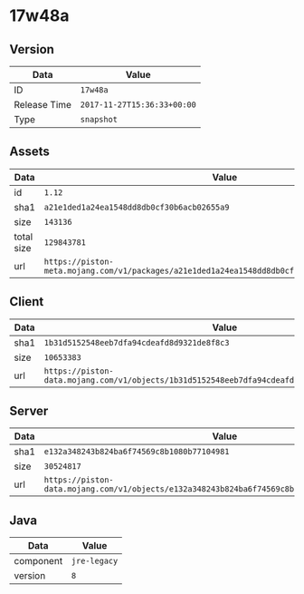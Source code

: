 # 17w48a

## Version

|**Data**        | **Value**                 |
|----------------|-------------------------|
| ID   | ```17w48a```   |
| Release Time   | ```2017-11-27T15:36:33+00:00```   |
| Type   | ```snapshot```   |

## Assets

|**Data**        | **Value**                 |
|----------------|-------------------------|
| id   | ```1.12```   |
| sha1   | ```a21e1ded1a24ea1548dd8db0cf30b6acb02655a9```   |
| size   | ```143136```   |
| total size  | ```129843781```  |
| url       | ```https://piston-meta.mojang.com/v1/packages/a21e1ded1a24ea1548dd8db0cf30b6acb02655a9/1.12.json``` |

## Client

|**Data**        | **Value**                 |
|----------------|-------------------------|
| sha1   | ```1b31d5152548eeb7dfa94cdeafd8d9321de8f8c3```   |
| size   | ```10653383```   |
| url       | ```https://piston-data.mojang.com/v1/objects/1b31d5152548eeb7dfa94cdeafd8d9321de8f8c3/client.jar``` |

## Server

|**Data**        | **Value**                 |
|----------------|-------------------------|
| sha1   | ```e132a348243b824ba6f74569c8b1080b77104981```   |
| size   | ```30524817```   |
| url       | ```https://piston-data.mojang.com/v1/objects/e132a348243b824ba6f74569c8b1080b77104981/server.jar``` |

## Java

|**Data**        | **Value**                 |
|----------------|-------------------------|
| component   | ```jre-legacy```   |
| version   | ```8```   |